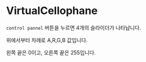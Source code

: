 # VirtualCellophane
```control pannel``` 버튼을 누르면 4개의 슬라이더가 나타납니다.

위에서부터 차례로 A,R,G,B 값입니다.

왼쪽 끝은 0이고, 오른쪽 끝은 255입니다.
